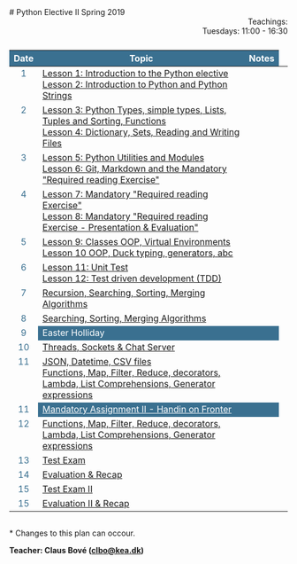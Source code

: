 <head>
  <style> 
    
    h1:first-of-type {display: none;}
    #github {text-align: right; margin:-50px 0 50px 0}
    #teachings {text-align: right; margin: 0px 0 10px 0}
    #tbl {display: inline-table}
    td {vertical-align: top;}
    thead th {background-color: #3a7090; color:#ffffff}
    td:nth-child(1) {color: #3a7090; text-align:center}
  </style>
</head>
# Python Elective II Spring 2019

<!-- <div id="github"><a href="https://github.com/python-elective-2-spring-2019/">GitHub</a>
</div> -->

<div id="teachings">
  Teachings: <br> Tuesdays: 11:00 - 16:30<br> 
</div>

<table id="tbl">
  <thead>
  <tr>
      <th>Date</th>
      <th>Topic</th>
      <th>Notes</th>
  </tr>
  </thead>
  <tbody>
  <tr>
      <td>1</td>
      <td>    
        <a href="https://github.com/python-elective-2-spring-2019/Lesson-01-Introduction-to-the-Python-elective/blob/master/README.md">Lesson 1: Introduction to the Python elective</a><br>
        <a href="https://github.com/python-elective-2-spring-2019/Lesson-02-Introduction-to-Python-and-Python-Strings/blob/master/README.md">Lesson 2: Introduction to Python and Python Strings</a>
        </td>
    <td></td>
  </tr>
  
  <tr>
      <td>2</td>
      <td><a href="https://github.com/python-elective-2-spring-2019/Lesson-03-Python-Types-simple-types-Lists-Tuples-and-Sorting/blob/master/README.md">Lesson 3: Python Types, simple types, Lists, Tuples and Sorting, Functions</a><br>
      <a href="https://github.com/python-elective-2-spring-2019/Lesson-04-Dictionary-Sets-Reading-and-Writing-Files/blob/master/README.md">Lesson 4: Dictionary, Sets, Reading and Writing Files</a>
      </td>
      <td></td>
  </tr>
  
  <tr>
      <td>3</td>
      <td><a href="https://github.com/python-elective-2-spring-2019/Lesson-05-Python-Utilities-and-Modules/blob/master/README.md">Lesson 5: Python Utilities and Modules</a><br>
      <a href="https://github.com/python-elective-2-spring-2019/Lesson-06-Git-Markdown-and-Required-reading-Exercise/blob/master/README.md">Lesson 6: Git, Markdown and the Mandatory "Required reading Exercise"</a>
      </td>
      <td></td>
  </tr>  
  
<tr>     
      <td>4</td>
      <td><a href="https://github.com/python-elective-2-spring-2019/Lesson-07-Required-reading-Exercise/blob/master/README.md">Lesson 7: Mandatory "Required reading Exercise"</a><br>
      <a href="https://github.com/python-elective-2-spring-2019/Lesson-08-Required-reading-Exercise/blob/master/README.md">Lesson 8: Mandatory "Required reading Exercise - Presentation & Evaluation"</a>
      </td>
      <td></td>
  </tr>

<tr>   
      <td>5</td>
      <td><a href="https://github.com/python-elective-2-spring-2019/Lesson-09-Classes-OOP-Virtual-Environments-and-Packages">Lesson 9: Classes OOP, Virtual Environments</a><br>
      <a href="https://github.com/python-elective-2-spring-2019/Lesson-10-oop-ducktyping-decorators-abc">Lesson 10 OOP, Duck typing, generators, abc</a>
      </td>
      <td></td>
</tr>
    
  <tr> 
      <td>6</td>
      <td><a href="https://github.com/python-elective-2-spring-2019/Lesson-11-Unit-Test">Lesson 11: Unit Test</a><br>
      <a href="https://github.com/python-elective-2-spring-2019/Lesson-12-Testing-Debugging-Exeptions">Lesson 12: Test driven development (TDD)</a></td>
      <td></td>
      <td></td>
  </tr>
  
  <tr>  
      <td>7</td>
      <td><a href="">Recursion, Searching, Sorting, Merging Algorithms</a></td>
      <td></td>
  </tr>

  <tr>  
      <td>8</td>
      <td><a href="">Searching, Sorting, Merging Algorithms</a></td>
      <td></td>
  </tr>

  <tr >
      <td>9</td>
      <td style="background-color: #3a7090; color:#fff">Easter Holliday</td>
      <td style="background-color: #3a7090; color:#fff"></td>
  </tr>

  <tr> 
      <td>10</td>
      <td><a href="">Threads, Sockets & Chat Server</a></td>
      <td></td>
  </tr>
 
  <tr>
      <td>11</td>
      <td><a href="">JSON, Datetime, CSV files</a><br>
      <a href="">Functions, Map, Filter, Reduce, decorators, Lambda, List Comprehensions, Generator expressions</a>
      </td>
      <td></td>
  </tr>

  <tr>
      <td>11</td>
      <td style="background-color: #3a7090"><a href="https://github.com/python-elective-2-spring-2019/Mandatory_assignment_2/blob/master/README.md" style="color:#fff">Mandatory Assignment II - Handin on Fronter</a>
      </td>
      <td style="background-color: #3a7090; color:#fff"></td>
  </tr>
  
  <tr>
      <td>12</td>
      <td><a href="">Functions, Map, Filter, Reduce, decorators, Lambda, List Comprehensions, Generator expressions</a></td>
      <td></td>
  </tr>

  <tr>
      <td>13</td>
      <td><a href="">Test Exam</a></td>
      <td></td>
  </tr>
  
  <tr>
      <td>14</td>
      <td><a href="">Evaluation & Recap</a></td>
      <td></td>
  </tr>
  
  <tr>    
      <td>15</td>
      <td><a href="">Test Exam II</a></td>
      <td></td>
  </tr>
  <tr>
      <td>15</td>
      <td><a href="">Evaluation II & Recap</a></td>
      <td></td>
  </tr>

  </tbody>
</table>
            
\* Changes to this plan can occour. <br>

__Teacher: Claus Bové (clbo@kea.dk)__

<script>
 var dates = [

        {week : 1, date : '19-02'}, 

        {week : 2, date : '26-02'},  

        {week : 3, date : '05-03'}, 

        {week : 4, date : '12-03'}, 

        {week : 5, date : '19-03'}, 

        {week : 6, date : '26-03'}, 

        {week : 7, date : '02-04'}, 

        {week : 8, date : '09-04'},

         {week : 15, date : '12-04'},
        // week 9 Easter
        {week : 9, date : '23-04'},        

        {week : 10, date : '30-04'},

        {week : 10, date : '01-05'},

        {week : 11, date : '07-05'},

        {week : 12, date : '14-05'},

        {week : 13, date : '21-05'},

        {week : 14, date : '28-05'},

        {week : 15, date : '04-06'},

       

    ]; 
  
 var table = document.getElementById("tbl");  
 var rows = table.getElementsByTagName("tr");
 
 for(i = 1; i < rows.length; i++){

     if(rows[i].getAttribute("class") === 'holliday'){
        i++;   
     }

      var tds = rows[i].getElementsByTagName("td"); 
      tds[0].innerHTML= dates[i-1].date + '-2019'; 
      // tds[1].innerHTML= dates[i-1].date + ' - 2018';  
    } 
 
</script>
